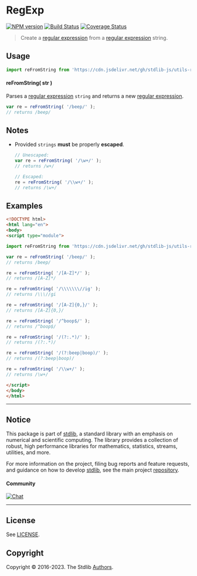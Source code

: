 <!--

@license Apache-2.0

Copyright (c) 2018 The Stdlib Authors.

Licensed under the Apache License, Version 2.0 (the "License");
you may not use this file except in compliance with the License.
You may obtain a copy of the License at

   http://www.apache.org/licenses/LICENSE-2.0

Unless required by applicable law or agreed to in writing, software
distributed under the License is distributed on an "AS IS" BASIS,
WITHOUT WARRANTIES OR CONDITIONS OF ANY KIND, either express or implied.
See the License for the specific language governing permissions and
limitations under the License.

-->

# RegExp

[![NPM version][npm-image]][npm-url] [![Build Status][test-image]][test-url] [![Coverage Status][coverage-image]][coverage-url] <!-- [![dependencies][dependencies-image]][dependencies-url] -->

> Create a [regular expression][regexp] from a [regular expression][regexp] string.



<section class="usage">

## Usage

```javascript
import reFromString from 'https://cdn.jsdelivr.net/gh/stdlib-js/utils-regexp-from-string@esm/index.mjs';
```

#### reFromString( str )

Parses a [regular expression][regexp] `string` and returns a new [regular expression][regexp].

```javascript
var re = reFromString( '/beep/' );
// returns /beep/
```

</section>

<!-- /.usage -->

<section class="notes">

## Notes

-   Provided `strings` **must** be properly **escaped**.

    <!-- eslint-disable no-useless-escape -->

    ```javascript
    // Unescaped:
    var re = reFromString( '/\w+/' );
    // returns /w+/

    // Escaped:
    re = reFromString( '/\\w+/' );
    // returns /\w+/
    ```

</section>

<!-- /.notes -->

<section class="examples">

## Examples

<!-- eslint-disable no-useless-escape -->

<!-- eslint no-undef: "error" -->

```html
<!DOCTYPE html>
<html lang="en">
<body>
<script type="module">

import reFromString from 'https://cdn.jsdelivr.net/gh/stdlib-js/utils-regexp-from-string@esm/index.mjs';

var re = reFromString( '/beep/' );
// returns /beep/

re = reFromString( '/[A-Z]*/' );
// returns /[A-Z]*/

re = reFromString( '/\\\\\\\//ig' );
// returns /\\\//gi

re = reFromString( '/[A-Z]{0,}/' );
// returns /[A-Z]{0,}/

re = reFromString( '/^boop$/' );
// returns /^boop$/

re = reFromString( '/(?:.*)/' );
// returns /(?:.*)/

re = reFromString( '/(?:beep|boop)/' );
// returns /(?:beep|boop)/

re = reFromString( '/\\w+/' );
// returns /\w+/

</script>
</body>
</html>
```

</section>

<!-- /.examples -->

<!-- Section for related `stdlib` packages. Do not manually edit this section, as it is automatically populated. -->

<section class="related">

</section>

<!-- /.related -->

<!-- Section for all links. Make sure to keep an empty line after the `section` element and another before the `/section` close. -->


<section class="main-repo" >

* * *

## Notice

This package is part of [stdlib][stdlib], a standard library with an emphasis on numerical and scientific computing. The library provides a collection of robust, high performance libraries for mathematics, statistics, streams, utilities, and more.

For more information on the project, filing bug reports and feature requests, and guidance on how to develop [stdlib][stdlib], see the main project [repository][stdlib].

#### Community

[![Chat][chat-image]][chat-url]

---

## License

See [LICENSE][stdlib-license].


## Copyright

Copyright &copy; 2016-2023. The Stdlib [Authors][stdlib-authors].

</section>

<!-- /.stdlib -->

<!-- Section for all links. Make sure to keep an empty line after the `section` element and another before the `/section` close. -->

<section class="links">

[npm-image]: http://img.shields.io/npm/v/@stdlib/utils-regexp-from-string.svg
[npm-url]: https://npmjs.org/package/@stdlib/utils-regexp-from-string

[test-image]: https://github.com/stdlib-js/utils-regexp-from-string/actions/workflows/test.yml/badge.svg?branch=main
[test-url]: https://github.com/stdlib-js/utils-regexp-from-string/actions/workflows/test.yml?query=branch:main

[coverage-image]: https://img.shields.io/codecov/c/github/stdlib-js/utils-regexp-from-string/main.svg
[coverage-url]: https://codecov.io/github/stdlib-js/utils-regexp-from-string?branch=main

<!--

[dependencies-image]: https://img.shields.io/david/stdlib-js/utils-regexp-from-string.svg
[dependencies-url]: https://david-dm.org/stdlib-js/utils-regexp-from-string/main

-->

[chat-image]: https://img.shields.io/gitter/room/stdlib-js/stdlib.svg
[chat-url]: https://app.gitter.im/#/room/#stdlib-js_stdlib:gitter.im

[stdlib]: https://github.com/stdlib-js/stdlib

[stdlib-authors]: https://github.com/stdlib-js/stdlib/graphs/contributors

[umd]: https://github.com/umdjs/umd
[es-module]: https://developer.mozilla.org/en-US/docs/Web/JavaScript/Guide/Modules

[deno-url]: https://github.com/stdlib-js/utils-regexp-from-string/tree/deno
[umd-url]: https://github.com/stdlib-js/utils-regexp-from-string/tree/umd
[esm-url]: https://github.com/stdlib-js/utils-regexp-from-string/tree/esm
[branches-url]: https://github.com/stdlib-js/utils-regexp-from-string/blob/main/branches.md

[stdlib-license]: https://raw.githubusercontent.com/stdlib-js/utils-regexp-from-string/main/LICENSE

[regexp]: https://developer.mozilla.org/en-US/docs/Web/JavaScript/Guide/Regular_Expressions

</section>

<!-- /.links -->
